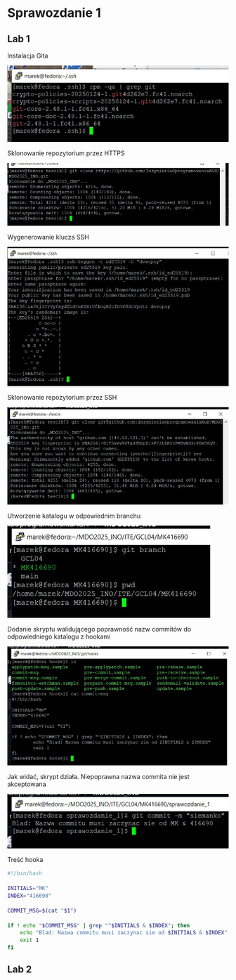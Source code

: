 # Sprawozdanie 1

## Lab 1

Instalacja Gita

![Instalacja Gita](lab1_screenshots/1.jpg)

Sklonowanie repozytorium przez HTTPS

![Sklonowanie repozytorium przez HTTPS](lab1_screenshots/2.jpg)

Wygenerowanie klucza SSH

![Wygenerowanie klucza SSH](lab1_screenshots/3.jpg)

Sklonowanie repozytorium przez SSH

![Sklonowanie repozytorium przez SSH](lab1_screenshots/4.jpg)

Utworzenie katalogu w odpowiednim branchu

![Utworzenie katalogu w odpowiednim branchu](lab1_screenshots/5.jpg)

Dodanie skryptu walidującego poprawność nazw commitów do odpowiedniego katalogu z hookami

![Dodanie skryptu walidującego poprawność nazw commitów do odpowiedniego katalogu z hookami](lab1_screenshots/6.jpg)

Jak widać, skrypt działa. Niepoprawna nazwa commita nie jest akceptowana

![Jak widać, skrypt działa. Niepoprawna nazwa commita nie jest akceptowana](lab1_screenshots/7.jpg)


Treść hooka

```bash
#!/bin/bash

INITIALS="MK"
INDEX="416690"

COMMIT_MSG=$(cat "$1")

if ! echo "$COMMIT_MSG" | grep "^$INITIALS & $INDEX"; then
	echo "Blad: Nazwa commitu musi zaczynac sie od $INITIALS & $INDEX"
	exit 1
fi
```
## Lab 2
